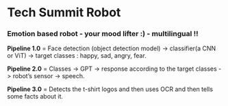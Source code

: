 # Tech Summit Robot

### Emotion based robot -  your mood lifter :)  - multilingual  !!

**Pipeline 1.0** = Face detection (object detection model) -> classifier(a CNN or ViT) -> target classes : happy, sad, angry, fear.

**Pipeline 2.0** = Classes -> GPT -> response according to the target classes -> robot’s sensor -> speech.

**Pipeline 3.0** = Detects the t-shirt logos and then uses OCR and then tells some facts about it. 
